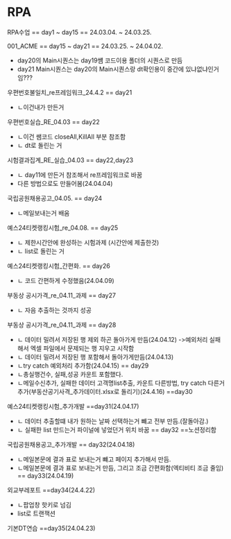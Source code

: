 # RPA

RPA수업 == day1 ~ day15
         == 24.03.04. ~ 24.03.25.
         
001_ACME == day15 ~ day21
          == 24.03.25. ~ 24.04.02.

* day20의 Main시퀀스는 day19썜 코드이용 폴더의 시퀀스로 만듬
* day21 Main시퀀스는 day20의 Main시퀀스랑 dt확인용이 중간에 있냐없냐인거임???

우편번호불일치_re프레임워크_24.4.2 == day21
 * ㄴ이건내가 만든거       

우편번호실습_RE_04.03 == day22
 * ㄴ이건 쌤코드 closeAll,KillAll 부분 참조함
 *  ㄴ dt로 돌린는 거

시험결과집계_RE_실습_04.03 == day22,day23
* ㄴ day11에 만든거 참조해서 re프레임워크로 바꿈
* 다른 방법으로도 만들어봄(24.04.04)

국립공원채용공고_04.05.  ==  day24
 * ㄴ메일보내는거 배움 
 
예스24티켓랭킹시험_re_04.08. ==  day25
 * ㄴ 제한시간안에 완성하는 시험과제 (시간안에 제출한것)
 *  ㄴ list로 돌린는 거
 
예스24티켓랭킹시험_간편화. ==  day26
 * ㄴ 코드 간편하게 수정했음(24.04.09)

부동상 공시가격_re_04.11_과제 ==  day27
 * ㄴ 자음 추출하는 것까지 성공
 
부동상 공시가격_re_04.11_과제 == day28
* ㄴ 데이터 밀려서 저장된 행 제외 하곤 돌아가게 만듬(24.04.12) ->예외처리 실패해서 엑셀 파일에서 문제되는 행 지우고 시작함
*  ㄴ 데이터 밀려서 저장된 행 포함해서 돌아가게만듬(24.04.13)  
*   ㄴtry catch 예외처리 추가함(24.04.15)  == day29
*    ㄴ총실행건수, 실패,성공 카운트 포함했다.
*    ㄴ메일수신추가, 실패한 데이터 고객명list추출, 카운트 다른방법, try catch 다른거 추가(부동산공기사격_추가데이터.xlsx로 돌리기)(24.4.16) ==day30

예스24티켓랭킹시험_추가개발 ==day31(24.04.17)
 * ㄴ 데이터 추출할떄 내가 원하는 날짜 선택하는거 뺴고 전부 만듬.(잘돌아감.)
 * ㄴ 실패한 list 만드는거 파이널에 넣었던거 위치 바꿈 == day32  ==노션정리함

국립공원채용공고_추가개발  == day32(24.04.18)
 * ㄴ메일본문에 결과 표로 보내는거 뺴고 페이지 추가해서 만듬.
 *  ㄴ메일본문에 결과 표로 보내는거 만듬, 그리고 조금 간편화함(엑티비티 조금 줄임) == day33(24.04.19)

외교부레포트 ==day34(24.4.22)
* ㄴ팝업창 핫키로 넘김
* list로 트랜잭션

  
기본DT연습 ==day35(24.04.23)
   
